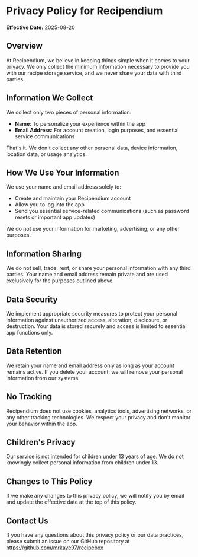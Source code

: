 # Privacy Policy for Recipendium

**Effective Date:** 2025-08-20

## Overview

At Recipendium, we believe in keeping things simple when it comes to your privacy. We only collect the minimum information necessary to provide you with our recipe storage service, and we never share your data with third parties.

## Information We Collect

We collect only two pieces of personal information:

- **Name**: To personalize your experience within the app
- **Email Address**: For account creation, login purposes, and essential service communications

That's it. We don't collect any other personal data, device information, location data, or usage analytics.

## How We Use Your Information

We use your name and email address solely to:

- Create and maintain your Recipendium account
- Allow you to log into the app
- Send you essential service-related communications (such as password resets or important app updates)

We do not use your information for marketing, advertising, or any other purposes.

## Information Sharing

We do not sell, trade, rent, or share your personal information with any third parties. Your name and email address remain private and are used exclusively for the purposes outlined above.

## Data Security

We implement appropriate security measures to protect your personal information against unauthorized access, alteration, disclosure, or destruction. Your data is stored securely and access is limited to essential app functions only.

## Data Retention

We retain your name and email address only as long as your account remains active. If you delete your account, we will remove your personal information from our systems.

## No Tracking

Recipendium does not use cookies, analytics tools, advertising networks, or any other tracking technologies. We respect your privacy and don't monitor your behavior within the app.

## Children's Privacy

Our service is not intended for children under 13 years of age. We do not knowingly collect personal information from children under 13.

## Changes to This Policy

If we make any changes to this privacy policy, we will notify you by email and update the effective date at the top of this policy.

## Contact Us

If you have any questions about this privacy policy or our data practices, please submit an issue on our GitHub repository at https://github.com/mrkaye97/recipebox
